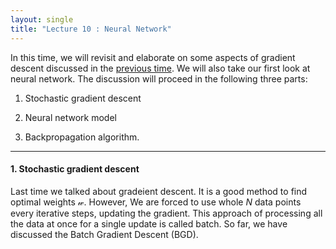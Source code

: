 ```yaml
---
layout: single
title: "Lecture 10 : Neural Network"
---
```


In this time, we will revisit and elaborate on some aspects of gradient descent discussed in the [previous time](https://isopink.github.io/Linear-Model-ll/). We will also take our first look at neural network. The discussion will proceed in the following three parts: 

1. Stochastic gradient descent

2. Neural network model

3. Backpropagation algorithm.

---

#### 1. Stochastic gradient descent

Last time we talked about gradeient descent. It is a good method to find optimal weights $\mathcal{w}$. However, We are forced to use whole $N$ data points every iterative steps, updating the gradient. This approach of processing all the data at once for a single update is called batch. So far, we have discussed the Batch Gradient Descent (BGD). 
